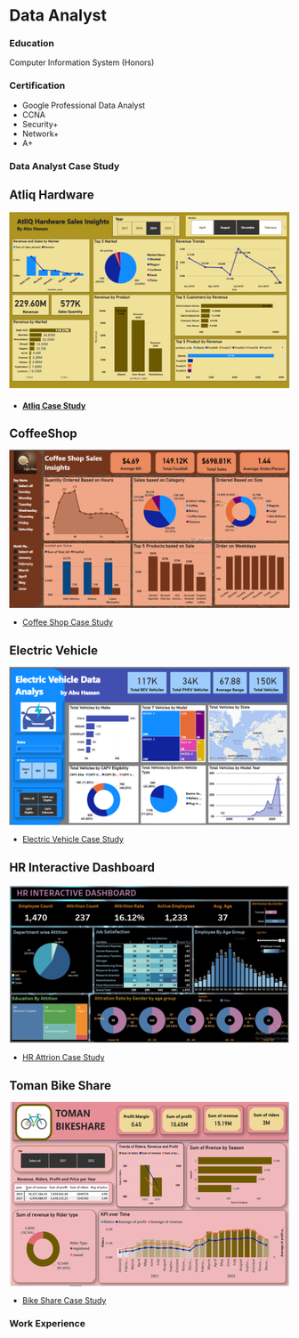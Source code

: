 # Data Analyst

### Education
Computer Information System (Honors)

### Certification
- Google Professional Data Analyst
- CCNA
- Security+
- Network+
- A+

### Data Analyst Case Study
## Atliq Hardware
![EEG_Band_Discovery](/Picture/Atliq_Hardware.png)
- #### [Atliq Case Study](/AtliqHardware.docx)
 
## CoffeeShop
  ![EEG_Band_Discovery](/Picture/Coffee_Shop.png)
  - [Coffee Shop Case Study](/CoffeeShop.docx)
   
## Electric Vehicle
  ![EEG_Band_Discovery](/Picture/EV_Vehicle.png)
  - [Electric Vehicle Case Study](/ElectricVehicle.docx)
     
## HR Interactive Dashboard
  ![EEG_Band_Discovery](/Picture/HR_Dashboard.png)
  - [HR Attrion Case Study](/HRdashboard.docx)
    
## Toman Bike Share
  ![EEG_Band_Discovery](/Picture/Bike_Share.png)
  - [Bike Share Case Study](/TomanBikeShare.docx)
    
### Work Experience


